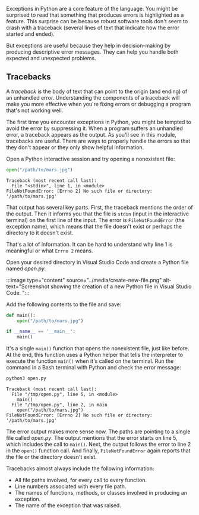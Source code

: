 Exceptions in Python are a core feature of the language. You might be surprised to read that something that produces errors is highlighted as a feature. This surprise can be because robust software tools don't seem to crash with a traceback (several lines of text that indicate how the error started and ended). 

But exceptions are useful because they help in decision-making by producing descriptive error messages. They can help you handle both expected and unexpected problems.

## Tracebacks

A *traceback* is the body of text that can point to the origin (and ending) of an unhandled error. Understanding the components of a traceback will make you more effective when you're fixing errors or debugging a program that's not working well.

The first time you encounter exceptions in Python, you might be tempted to avoid the error by suppressing it. When a program suffers an unhandled error, a traceback appears as the output. As you'll see in this module, tracebacks are useful. There are ways to properly handle the errors so that they don't appear or they only show helpful information.

Open a Python interactive session and try opening a nonexistent file:

```python
open("/path/to/mars.jpg")
```

```Output
Traceback (most recent call last):
  File "<stdin>", line 1, in <module>
FileNotFoundError: [Errno 2] No such file or directory: '/path/to/mars.jpg'
```

That output has several key parts. First, the traceback mentions the order of the output. Then it informs you that the file is `stdin` (input in the interactive terminal) on the first line of the input. The error is `FileNotFoundError` (the exception name), which means that the file doesn't exist or perhaps the directory to it doesn't exist.

That's a lot of information. It can be hard  to understand why line 1 is meaningful or what `Errno 2` means.

Open your desired directory in Visual Studio Code and create a Python file named *open.py*.

:::image type="content" source="../media/create-new-file.png" alt-text="Screenshot showing the creation of a new Python file in Visual Studio Code. ":::

Add the following contents to the file and save:

```python
def main():
    open("/path/to/mars.jpg")

if __name__ == '__main__':
    main()
```

It's a single `main()` function that opens the nonexistent file, just like before. At the end, this function uses a Python helper that tells the interpreter to execute the function `main()` when it's called on the terminal. Run the command in a Bash terminal with Python and check the error message:

```bash
python3 open.py
```

```Output
Traceback (most recent call last):
  File "/tmp/open.py", line 5, in <module>
    main()
  File "/tmp/open.py", line 2, in main
    open("/path/to/mars.jpg")
FileNotFoundError: [Errno 2] No such file or directory: '/path/to/mars.jpg'
```

The error output makes more sense now. The paths are pointing to a single file called _open.py_. The output mentions that the error starts on line 5, which includes the call to `main()`. Next, the output follows the error to line 2 in the `open()` function call. And finally, `FileNotFoundError` again reports that the file or the directory doesn't exist.

Tracebacks almost always include the following information:

- All file paths involved, for every call to every function.
- Line numbers associated with every file path.
- The names of functions, methods, or classes involved in producing an exception.
- The name of the exception that was raised.
